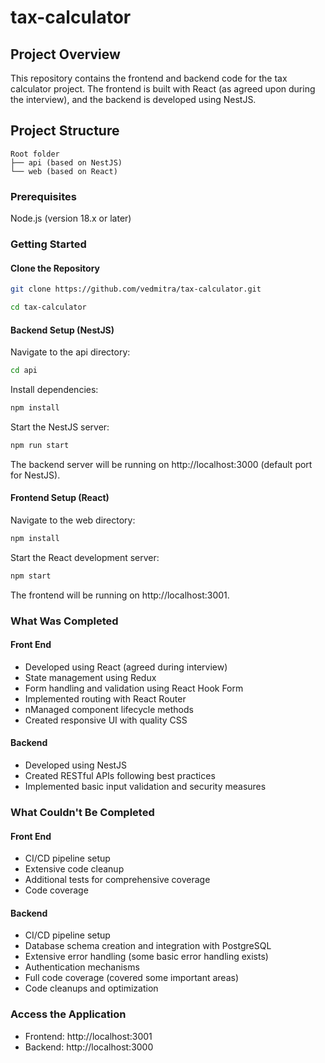 # tax-calculator

## Project Overview

This repository contains the frontend and backend code for the tax calculator project. The frontend is built with React (as agreed upon during the interview), and the backend is developed using NestJS.

## Project Structure

```plaintext
Root folder
├── api (based on NestJS)
└── web (based on React)
```

### Prerequisites
  Node.js (version 18.x or later)

### Getting Started

#### Clone the Repository
```bash
git clone https://github.com/vedmitra/tax-calculator.git
```
```bash
cd tax-calculator
```

#### Backend Setup (NestJS)
Navigate to the api directory:
```bash
cd api
```
Install dependencies:
```bash
npm install
```
Start the NestJS server:
```bash
npm run start
```
The backend server will be running on http://localhost:3000 (default port for NestJS).

#### Frontend Setup (React)
Navigate to the web directory:
```bash
npm install
```

Start the React development server:
```bash
npm start
```
The frontend will be running on http://localhost:3001.

### What Was Completed
#### Front End
* Developed using React (agreed during interview)
* State management using Redux
* Form handling and validation using React Hook Form
* Implemented routing with React Router
* nManaged component lifecycle methods
* Created responsive UI with quality CSS

#### Backend
* Developed using NestJS
* Created RESTful APIs following best practices
* Implemented basic input validation and security measures

### What Couldn't Be Completed
#### Front End
* CI/CD pipeline setup
* Extensive code cleanup
* Additional tests for comprehensive coverage
* Code coverage

#### Backend
* CI/CD pipeline setup
* Database schema creation and integration with PostgreSQL
* Extensive error handling (some basic error handling exists)
* Authentication mechanisms
* Full code coverage (covered some important areas)
* Code cleanups and optimization

### Access the Application
* Frontend: http://localhost:3001
* Backend: http://localhost:3000
